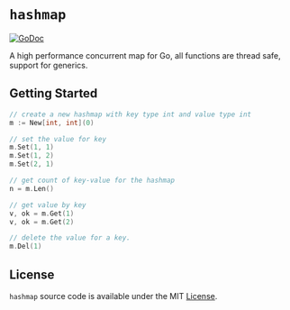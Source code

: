 # `hashmap`
[![GoDoc](https://godoc.org/github.com/nnsgmsone/hashmap?status.svg)](https://godoc.org/github.com/nnsgmsone/hashmap)

A high performance concurrent map for Go, all functions are thread safe, support for generics.

## Getting Started

```go
// create a new hashmap with key type int and value type int
m := New[int, int](0)

// set the value for key
m.Set(1, 1)
m.Set(1, 2)
m.Set(2, 1)

// get count of key-value for the hashmap
n = m.Len()

// get value by key
v, ok = m.Get(1)
v, ok = m.Get(2)

// delete the value for a key.
m.Del(1)
```

## License

`hashmap` source code is available under the MIT [License](/LICENSE).
